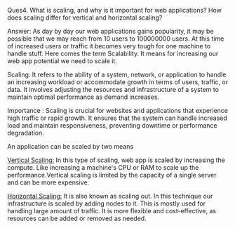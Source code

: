 Ques4. What is scaling, and why is it important for web applications? How does scaling differ for vertical and horizontal scaling?

Answer:
As day by day our web applications gains popularity, it may be possible that we may reach from 10 users to 100000000 users. At this time of increased users or traffic it becomes very tough for one machine to handle stuff. Here comes the term Scalability. It means for increasing our web app potential we need to scale it.

Scaling: It refers to the ability of a system, network, or application to handle an increasing workload or accommodate growth in terms of users, traffic, or data. It involves adjusting the resources and infrastructure of a system to maintain optimal performance as demand increases.

Importance : Scaling is crucial for websites and applications that experience high traffic or rapid growth. It ensures that the system can handle increased load and maintain responsiveness, preventing downtime or performance degradation.

An application can be scaled by two means

<ins>Vertical Scaling:</ins> In this type of scaling, web app is scaled by increasing the compute. Like increasing a machine's CPU or RAM to scale up the performance.Vertical scaling is limited by the capacity of a single server and can be more expensive.

<ins>Horizontal Scaling:</ins> It is also known as scaling out. In this technique our infrastructure is scaled by adding nodes to it. This is mostly used for handling large amount of traffic. It is more flexible and cost-effective, as resources can be added or removed as needed.
